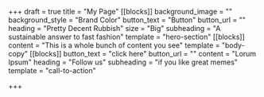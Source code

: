 +++
draft = true
title = "My Page"
[[blocks]]
background_image = ""
background_style = "Brand Color"
button_text = "Button"
button_url = ""
heading = "Pretty Decent Rubbish"
size = "Big"
subheading = "A sustainable answer to fast fashion"
template = "hero-section"
[[blocks]]
content = "This is a whole bunch of content you see"
template = "body-copy"
[[blocks]]
button_text = "click here"
button_url = ""
content = "Lorum Ipsum"
heading = "Follow us"
subheading = "if you like great memes"
template = "call-to-action"

+++
